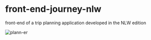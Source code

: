 # front-end-journey-nlw
front-end of a trip planning application developed in the NLW edition

![plann-er](https://github.com/user-attachments/assets/48976e99-f7ec-442d-a5a8-0d6c6bbf99b2)
